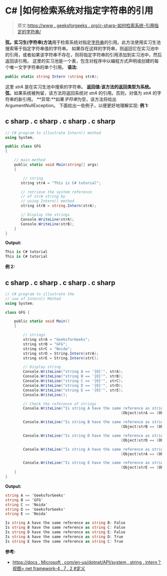 # C# |如何检索系统对指定字符串的引用

> 原文:[https://www . geeksforgeeks . org/c-sharp-如何检索系统-引用指定的字符串/](https://www.geeksforgeeks.org/c-sharp-how-to-retrieve-the-systems-reference-to-the-specified-string/)

**弦。实习生(字符串)方法**用于检索系统对指定[字符串](https://www.geeksforgeeks.org/c-string-class/)的引用。此方法使用实习生池搜索等于指定字符串值的字符串。
如果存在这样的字符串，则返回它在实习池中的引用，或者如果该字符串不存在，则将指定字符串的引用添加到实习池中，然后返回该引用。
这里的实习池是一个表，包含对程序中以编程方式声明或创建的每个唯一文字字符串的单个引用。
**语法:**

```cs
public static string Intern (string strA);
```

这里 *strA* 是在实习生池中搜索的字符串。
**返回值:**该方法的返回类型为**系统。弦**。如果系统被拘留，该方法将返回系统对 *strA* 的引用。否则，对值为 *strA* 的字符串的新引用。
**异常:**如果*字符串*为空，该方法将给出 ArgumentNullException。
下面给出一些例子，以便更好地理解实现:
**例 1:**

## c sharp . c sharp . c sharp . c sharp

```cs
// C# program to illustrate Intern() method
using System;  

public class GFG   
{   

    // main method
    public static void Main(string[] args)   
    {   

        // string
       string strA = "This is C# tutorial"; 

       // retrieve the system reference
       // of strA string by
       // using Intern() method
       string strB = string.Intern(strA); 

       // Display the strings
       Console.WriteLine(strA); 
       Console.WriteLine(strB); 
    }   
}   
```

**Output:** 

```cs
This is C# tutorial
This is C# tutorial
```

**例 2:**

## c sharp . c sharp . c sharp . c sharp

```cs
// C# program to illustrate the
// use of Intern() Method
using System;

class GFG {

    public static void Main()
    {

        // strings
        string strA = "GeeksforGeeks";
        string strB = "GFG";
        string strC = "Noida";
        string strD = String.Intern(strA);
        string strE = String.Intern(strC);

        // Display string
        Console.WriteLine("string A == '{0}'", strA);
        Console.WriteLine("string B == '{0}'", strB);
        Console.WriteLine("string C == '{0}'", strC);
        Console.WriteLine("string D == '{0}'", strD);
        Console.WriteLine("string E == '{0}'", strE);
        Console.WriteLine();

        // Check the reference of strings
        Console.WriteLine("Is string A have the same reference as string B: {0}",
                                                    (Object)strA == (Object)strB);

        Console.WriteLine("Is string B have the same reference as string C: {0}",
                                                    (Object)strB == (Object)strC);

        Console.WriteLine("Is string D have the same reference as string E: {0}",
                                                    (Object)strD == (Object)strE);

        Console.WriteLine("Is string A have the same reference as string D: {0}",
                                                    (Object)strA == (Object)strD);

        Console.WriteLine("Is string E have the same reference as string C: {0}",
                                                    (Object)strE == (Object)strC);
    }
}
```

**Output:** 

```cs
string A == 'GeeksforGeeks'
string B == 'GFG'
string C == 'Noida'
string D == 'GeeksforGeeks'
string E == 'Noida'

Is string A have the same reference as string B: False
Is string B have the same reference as string C: False
Is string D have the same reference as string E: False
Is string A have the same reference as string D: True
Is string E have the same reference as string C: True
```

**参考:**

*   [https://docs . Microsoft . com/en-us/dotnet/API/system . string . intern？视图= net framework-4 . 7 . 2 #定义](https://docs.microsoft.com/en-us/dotnet/api/system.string.intern?view=netframework-4.7.2#definition)